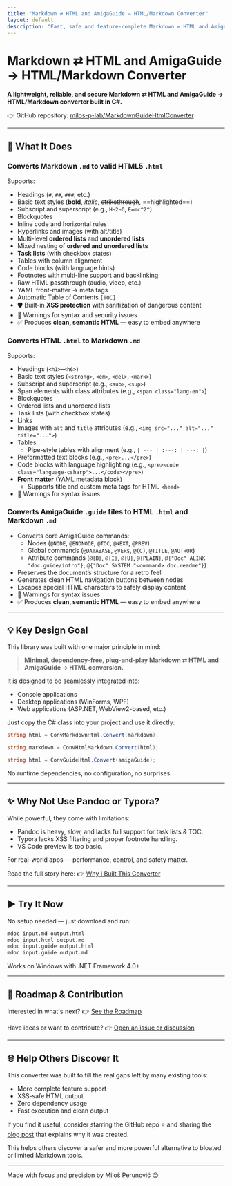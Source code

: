 ```yaml
---
title: "Markdown ⇄ HTML and AmigaGuide → HTML/Markdown Converter"
layout: default
description: "Fast, safe and feature-complete Markdown ⇄ HTML and AmigaGuide → HTML/Markdown converter written in C#."
---
```


# Markdown ⇄ HTML and AmigaGuide → HTML/Markdown Converter

**A lightweight, reliable, and secure Markdown ⇄ HTML and AmigaGuide → HTML/Markdown converter built in C#.**

👉 GitHub repository: [milos-p-lab/MarkdownGuideHtmlConverter](https://github.com/milos-p-lab/MarkdownGuideHtmlConverter)

---

## 🔧 What It Does

### Converts Markdown `.md` to valid HTML5 `.html`

Supports:

- Headings (`#`, `##`, `###`, etc.)
- Basic text styles (**bold**, *italic*, ~~strikethrough~~, ==highlighted==)
- Subscript and superscript (e.g., `H~2~O`, `E=mc^2^`)
- Blockquotes
- Inline code and horizontal rules
- Hyperlinks and images (with alt/title)
- Multi-level **ordered lists** and **unordered lists**
- Mixed nesting of **ordered and unordered lists**
- **Task lists** (with checkbox states)
- Tables with column alignment
- Code blocks (with language hints)
- Footnotes with multi-line support and backlinking
- Raw HTML passthrough (audio, video, etc.)
- YAML front-matter → meta tags
- Automatic Table of Contents `[TOC]`
- 🛡️ Built-in **XSS protection** with sanitization of dangerous content
- 🚨 Warnings for syntax and security issues
- ✅ Produces **clean, semantic HTML** — easy to embed anywhere

### Converts HTML `.html` to Markdown `.md`

Supports:

- Headings (`<h1>`–`<h6>`)
- Basic text styles (`<strong>`, `<em>`, `<del>`, `<mark>`)
- Subscript and superscript (e.g., `<sub>`, `<sup>`)
- Span elements with class attributes (e.g., `<span class="lang-en">`)
- Blockquotes
- Ordered lists and unordered lists
- Task lists (with checkbox states)
- Links
- Images with `alt` and `title` attributes (e.g., `<img src="..." alt="..." title="...">`)
- Tables
  - Pipe-style tables with alignment (e.g., `| --- | :---: | ---: |`)
- Preformatted text blocks (e.g., `<pre>...</pre>`)
- Code blocks with language highlighting (e.g., `<pre><code class="language-csharp">...</code></pre>`)
- **Front matter** (YAML metadata block)  
  - Supports title and custom meta tags for HTML `<head>`
- 🚨 Warnings for syntax issues

### Converts AmigaGuide `.guide` files to HTML `.html` and Markdown `.md`

- Converts core AmigaGuide commands:
  - Nodes (`@NODE`, `@ENDNODE`, `@TOC`, `@NEXT`, `@PREV`)
  - Global commands (`@DATABASE`, `@VER$`, `@(C)`, `@TITLE`, `@AUTHOR`)
  - Attribute commands (`@{B}`, `@{I}`, `@{U}`, `@{PLAIN}`, `@{"Doc" ALINK "doc.guide/intro"}`, `@{"Doc" SYSTEM "<command> doc.readme"}`)
- Preserves the document’s structure for a retro feel
- Generates clean HTML navigation buttons between nodes
- Escapes special HTML characters to safely display content
- 🚨 Warnings for syntax issues
- ✅ Produces **clean, semantic HTML** — easy to embed anywhere

---

## 💡 Key Design Goal

This library was built with one major principle in mind:

> **Minimal, dependency-free, plug-and-play Markdown ⇄ HTML and AmigaGuide → HTML conversion.**

It is designed to be seamlessly integrated into:

- Console applications
- Desktop applications (WinForms, WPF)
- Web applications (ASP.NET, WebView2-based, etc.)

Just copy the C# class into your project and use it directly:

```csharp
string html = ConvMarkdownHtml.Convert(markdown);
```

```csharp
string markdown = ConvHtmlMarkdown.Convert(html);
```

```csharp
string html = ConvGuideHtml.Convert(amigaGuide);
```

No runtime dependencies, no configuration, no surprises.

---

## ✨ Why Not Use Pandoc or Typora?

While powerful, they come with limitations:

- Pandoc is heavy, slow, and lacks full support for task lists & TOC.
- Typora lacks XSS filtering and proper footnote handling.
- VS Code preview is too basic.

For real-world apps — performance, control, and safety matter.

Read the full story here: 👉 [Why I Built This Converter](blog.md)

---

## ▶️ Try It Now

No setup needed — just download and run:

```cmd
mdoc input.md output.html
mdoc input.html output.md
mdoc input.guide output.html
mdoc input.guide output.md
```

Works on Windows with .NET Framework 4.0+

---

## 📌 Roadmap & Contribution

Interested in what's next? 👉 [See the Roadmap](ROADMAP.md)

Have ideas or want to contribute? 👉 [Open an issue or discussion](https://github.com/milos-p-lab/MarkdownGuideHtmlConverter/discussions)

---

## 🌐 Help Others Discover It

This converter was built to fill the real gaps left by many existing tools:

- More complete feature support
- XSS-safe HTML output
- Zero dependency usage
- Fast execution and clean output

If you find it useful, consider starring the GitHub repo ⭐ and sharing the [blog post](blog.md) that explains why it was created.

This helps others discover a safer and more powerful alternative to bloated or limited Markdown tools.

---

Made with focus and precision by Miloš Perunović 😊
